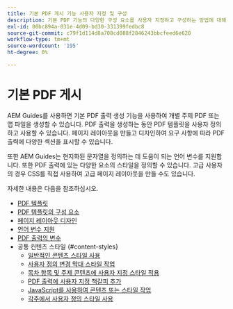 ```yaml
---
title: 기본 PDF 게시 기능 사용자 지정 및 구성
description: 기본 PDF 기능의 다양한 구성 요소를 사용자 지정하고 구성하는 방법에 대해 알아봅니다.
exl-id: 00bc894a-031e-4d09-bd30-331399fedbc8
source-git-commit: c79f1d114d8a708cd088f2846243bbcfeed6e620
workflow-type: tm+mt
source-wordcount: '195'
ht-degree: 0%

---
```


# 기본 PDF 게시

AEM Guides를 사용하면 기본 PDF 출력 생성 기능을 사용하여 개별 주제 PDF 또는 맵 파일을 생성할 수 있습니다. PDF 출력을 생성하는 동안 PDF 템플릿을 사용자 정의하고 사용할 수 있습니다. 페이지 레이아웃을 만들고 디자인하여 요구 사항에 따라 PDF 출력에 다양한 섹션을 표시할 수 있습니다.

또한 AEM Guides는 현지화된 문자열을 정의하는 데 도움이 되는 언어 변수를 지원합니다. 또한 PDF 출력에 있는 다양한 요소의 스타일을 정의할 수 있습니다. 고급 사용자의 경우 CSS를 직접 사용하여 고급 페이지 레이아웃을 만들 수도 있습니다.


자세한 내용은 다음을 참조하십시오.
* [PDF 템플릿](../native-pdf/pdf-template.md)
* [PDF 템플릿의 구성 요소](../native-pdf/components-pdf-template.md)
* [페이지 레이아웃 디자인](../native-pdf/design-page-layout.md)
* [언어 변수 지원](../native-pdf/native-pdf-language-variables.md)
* [PDF 출력의 변수](../native-pdf/native-pdf-variables.md)
* 공통 컨텐츠 스타일 {#content-styles}
   * [일반적인 콘텐츠 스타일 사용](../native-pdf/stylesheet.md)
   * [사용자 정의 변경 막대 스타일 작업](../native-pdf/change-bar-style.md)
   * [목차 항목 및 주제 콘텐츠에 사용자 지정 스타일 적용](../native-pdf/custom-style-toc.md)
   * [PDF 출력에 사용자 지정 책갈피 추가](../native-pdf/add-custom-bookmark.md)
   * [JavaScript를 사용하여 콘텐츠 또는 스타일 작업](../native-pdf/use-javascript-content-style.md)
   * [각주에서 사용자 정의 스타일 사용](../native-pdf/footnote-number-style.md)
